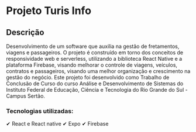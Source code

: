 # Projeto Turis Info

## Descrição
Desenvolvimento de um software que auxilia na gestão de fretamentos, viagens e passageiros. O projeto é construído em torno dos conceitos de responsividade web e serverless, utilizando a biblioteca React Native e a plataforma Firebase, visando melhorar o controle de viagens, veículos, contratos e passageiros, visando uma melhor organização e crescimento na gestão do negócio. 
Este projeto foi desenvolvido como Trabalho de Conclusão de Curso do curso Análise e Desenvolvimento de Sistemas do Instituto Federal de Educação, Ciência e Tecnologia do Rio Grande do Sul - Campus Sertão.

### Tecnologias utilizadas:
✔ React e React native
✔ Expo
✔ Firebase
